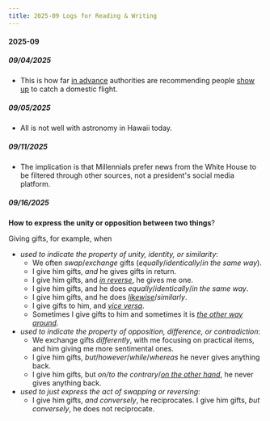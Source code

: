 ```yaml
---
title: 2025-09 Logs for Reading & Writing
---
```


#### 2025-09

##### 09/04/2025

- This is how far [in advance](http://localhost:5500/En/dict/advance.html#in_advance.1-2) authorities are recommending people [show up](http://localhost:5500/En/dict/show_up.html#entry1.2-1a) to catch a domestic flight.

##### 09/05/2025

- All is not well with astronomy in Hawaii today.

##### 09/11/2025

- The implication is that Millennials prefer news from the White House to be filtered through other sources, not a president's social media platform.

##### 09/16/2025

**How to express the unity or opposition between two things**?

Giving gifts, for example, when

- *used to indicate the property of unity, identity, or similarity*:
  - We often *swap*/*exchange* gifts (*equally*/*identically*/*in the same way*).
  - I give him gifts, *and* he gives gifts in return.
  - I give him gifts, and [*in reverse*](http://localhost:5500/En/dict/reverse.html#in_reverse.1-1), he gives me one.
  - I give him gifts, and he does *equally*/*identically*/*in the same way*.
  - I give him gifts, and he does [*likewise*](http://localhost:5500/En/dict/likewise.html#entry1.1-1)/*similarly*.
  - I give gifts to him, and [*vice versa*](http://localhost:5500/En/dict/vice_versa.html#entry1.1-1).
  - Sometimes I give gifts to him and sometimes it is [*the other way around*](http://localhost:5500/En/dict/the_other_way_around.html#entry1.1-2).
- *used to indicate the property of opposition, difference, or contradiction*:
  - We exchange gifts *differently*, with me focusing on practical items, and him giving me more sentimental ones.
  - I give him gifts, *but*/*however*/*while*/*whereas* he never gives anything back.
  - I give him gifts, but *on/to the contrary*/[*on the other hand*](http://localhost:5500/En/dict/on_the_other_hand.html#entry1.1-1), he never gives anything back.
- *used to just express the act of swapping or reversing*:
  - I give him gifts, *and conversely*, he reciprocates.
    I give him gifts, *but conversely*, he does not reciprocate.
